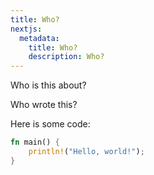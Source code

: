 ```yaml
---
title: Who?
nextjs:
  metadata:
    title: Who?
    description: Who?
---
```


Who is this about?

Who wrote this?

Here is some code:

```rust
fn main() {
    println!("Hello, world!");
}
```
